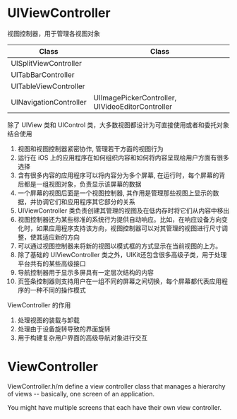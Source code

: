 # UIViewController

视图控制器，用于管理各视图对象

| Class                  | Class                                            |
| ---------------------- | ------------------------------------------------ |
| UISplitViewController  |                                                  |
| UITabBarController     |                                                  |
| UITableViewController  |                                                  |
| UINavigationController | UIImagePickerController, UIVideoEditorController |

除了 UIView 类和 UIControl 类，大多数视图都设计为可直接使用或者和委托对象结合使用

1. 视图和视图控制器紧密协作, 管理若干方面的视图行为
2. 运行在 iOS 上的应用程序在如何组织内容和如何将内容呈现给用户方面有很多选择
3. 含有很多内容的应用程序可以将内容分为多个屏幕, 在运行时，每个屏幕的背后都是一组视图对象，负责显示该屏幕的数据
4. 一个屏幕的视图后面是一个视图控制器, 其作用是管理那些视图上显示的数据，并协调它们和应用程序其它部分的关系
5. UIViewController 类负责创建其管理的视图及在低内存时将它们从内容中移出
6. 视图控制器还为某些标准的系统行为提供自动响应。比如，在响应设备方向变化时，如果应用程序支持该方向，视图控制器可以对其管理的视图进行尺寸调整，使其适应新的方向
7. 可以通过视图控制器来将新的视图以模式框的方式显示在当前视图的上方。
8. 除了基础的 UIViewController 类之外，UIKit还包含很多高级子类，用于处理平台共有的某些高级接口
9. 导航控制器用于显示多屏具有一定层次结构的内容
10. 页签条控制器则支持用户在一组不同的屏幕之间切换，每个屏幕都代表应用程序的一种不同的操作模式

ViewController 的作用

1. 处理视图的装载与卸载
2. 处理由于设备旋转导致的界面旋转
3. 用于构建复杂用户界面的高级导航对象进行交互

# ViewController

ViewController.h/m define a view controller class that manages a hierarchy of views -- basically, one screen of an application.

You might have multiple screens that each have their own view controller.
